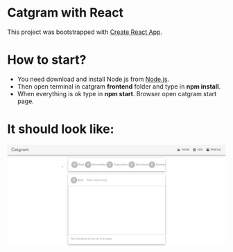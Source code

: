 # Catgram with React

This project was bootstrapped with [Create React App](https://github.com/facebook/create-react-app).

# How to start?

* You need download and install Node.js from [Node.js](https://nodejs.org/en/).
* Then open terminal in catgram **frontend** folder and type in **npm install**.
* When everything is ok type in **npm start**. Browser open catgram start page.

# It should look like:

![Readme image](readme.jpg)
